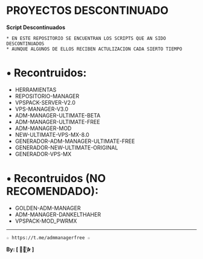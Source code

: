 ﻿# PROYECTOS DESCONTINUADO

**Script Descontinuados**

```
* EN ESTE REPOSITORIO SE ENCUENTRAN LOS SCRIPTS QUE AN SIDO DESCONTINUADOS 
* AUNQUE ALGUNOS DE ELLOS RECIBEN ACTULIZACION CADA SIERTO TIEMPO 
```

# • Recontruidos:

*  HERRAMIENTAS
*  REPOSITORIO-MANAGER
*  VPSPACK-SERVER-V2.0
*  VPS-MANAGER-V3.0
*  ADM-MANAGER-ULTIMATE-BETA
*  ADM-MANAGER-ULTIMATE-FREE
*  ADM-MANAGER-MOD
*  NEW-ULTIMATE-VPS-MX-8.0
*  GENERADOR-ADM-MANAGER-ULTIMATE-FREE
*  GENERADOR-NEW-ULTIMATE-ORIGINAL
*  GENERADOR-VPS-MX

# • Recontruidos (NO RECOMENDADO):

*  GOLDEN-ADM-MANAGER 
*  ADM-MANAGER-DANKELTHAHER
*  VPSPACK-MOD_PWRMX

-------------------------------------------------------------------------------

```
☆ https://t.me/admmanagerfree ☆
```

**By: [  ⃘⃤꙰✰ ]**